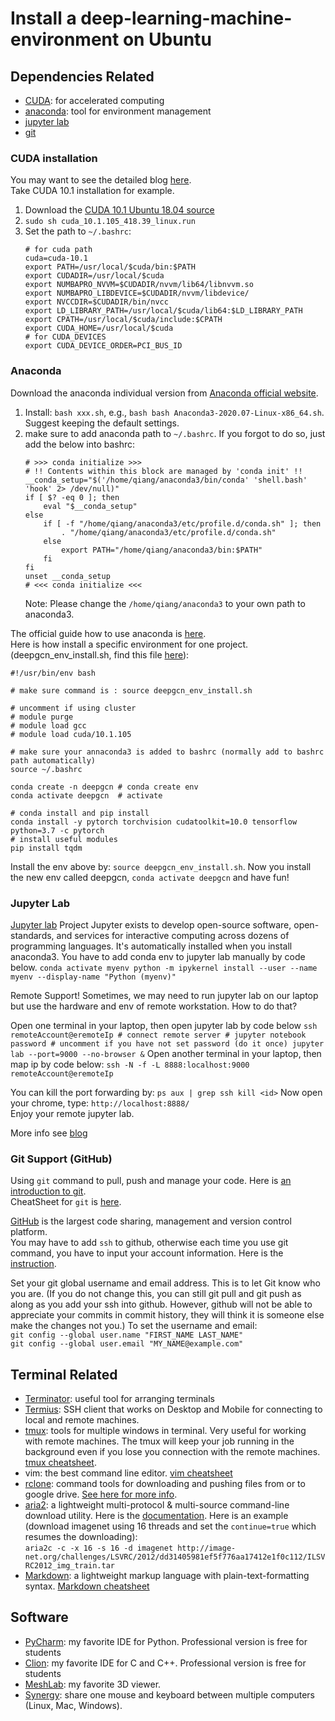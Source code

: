 # Install a deep-learning-machine-environment on Ubuntu

## Dependencies Related
- [CUDA](https://developer.nvidia.com/cuda-10.1-download-archive-base): for accelerated computing 
- [anaconda](https://www.anaconda.com/products/individual): tool for environment management
- [jupyter lab](https://jupyter.org/)
- [git](https://product.hubspot.com/blog/git-and-github-tutorial-for-beginners)

 
### CUDA installation
You may want to see the detailed blog [here](https://www.pugetsystems.com/labs/hpc/How-to-install-CUDA-9-2-on-Ubuntu-18-04-1184/).   
Take CUDA 10.1 installation for example. 
1. Download the [CUDA 10.1 Ubuntu 18.04 source](https://developer.nvidia.com/cuda-10.1-download-archive-base?target_os=Linux&target_arch=x86_64&target_distro=Ubuntu&target_version=1804&target_type=runfilelocal)  
2. `sudo sh cuda_10.1.105_418.39_linux.run`   
3. Set the path to `~/.bashrc`:
    ```
    # for cuda path
    cuda=cuda-10.1
    export PATH=/usr/local/$cuda/bin:$PATH
    export CUDADIR=/usr/local/$cuda
    export NUMBAPRO_NVVM=$CUDADIR/nvvm/lib64/libnvvm.so
    export NUMBAPRO_LIBDEVICE=$CUDADIR/nvvm/libdevice/
    export NVCCDIR=$CUDADIR/bin/nvcc
    export LD_LIBRARY_PATH=/usr/local/$cuda/lib64:$LD_LIBRARY_PATH
    export CPATH=/usr/local/$cuda/include:$CPATH
    export CUDA_HOME=/usr/local/$cuda
    # for CUDA_DEVICES
    export CUDA_DEVICE_ORDER=PCI_BUS_ID
    ```   

### Anaconda
Download the anaconda individual version from [Anaconda official website](https://www.anaconda.com/products/individual).   
1. Install: `bash xxx.sh`, e.g., `bash bash Anaconda3-2020.07-Linux-x86_64.sh`. Suggest keeping the default settings.   
2. make sure to add anaconda path to `~/.bashrc`. If you forgot to do so, just add the below into bashrc:  
    ```
    # >>> conda initialize >>>
    # !! Contents within this block are managed by 'conda init' !!
    __conda_setup="$('/home/qiang/anaconda3/bin/conda' 'shell.bash' 'hook' 2> /dev/null)"
    if [ $? -eq 0 ]; then
        eval "$__conda_setup"
    else
        if [ -f "/home/qiang/anaconda3/etc/profile.d/conda.sh" ]; then
            . "/home/qiang/anaconda3/etc/profile.d/conda.sh"
        else
            export PATH="/home/qiang/anaconda3/bin:$PATH"
        fi
    fi
    unset __conda_setup
    # <<< conda initialize <<<
    ```
    Note: Please change the `/home/qiang/anaconda3` to your own path to anaconda3.  

The official guide how to use anaconda is [here](https://docs.conda.io/projects/conda/en/latest/user-guide/tasks/manage-environments.html).  
Here is how install a specific environment for one project. (deepgcn_env_install.sh, find this file [here](../scripts/deepgcn_env_install.sh)):  
    
    #!/usr/bin/env bash
    
    # make sure command is : source deepgcn_env_install.sh
    
    # uncomment if using cluster
    # module purge
    # module load gcc
    # module load cuda/10.1.105
    
    # make sure your annaconda3 is added to bashrc (normally add to bashrc path automatically)
    source ~/.bashrc
    
    conda create -n deepgcn # conda create env
    conda activate deepgcn  # activate
    
    # conda install and pip install
    conda install -y pytorch torchvision cudatoolkit=10.0 tensorflow python=3.7 -c pytorch
    # install useful modules
    pip install tqdm
        
Install the env above by: `source deepgcn_env_install.sh`. 
Now you install the new env called deepgcn, `conda activate deepgcn` and have fun!

### Jupyter Lab
[Jupyter lab](https://jupyter.org/) Project Jupyter exists to develop open-source software, open-standards, and services for interactive computing across dozens of programming languages. 
It's automatically installed when you install anaconda3.  You have to add conda env to jupyter lab manually by code below. 
    ```
    conda activate myenv
    python -m ipykernel install --user --name myenv --display-name "Python (myenv)"
    ```

Remote Support! Sometimes, we may need to run jupyter lab on our laptop but use the hardware and env of remote workstation. How to do that?

Open one terminal in your laptop, then open jupyter lab by code below
    ```
    ssh remoteAccount@eremoteIp # connect remote server
    # jupyter notebook password # uncomment if you have not set password (do it once)
    jupyter lab --port=9000 --no-browser &
    ```
Open another terminal in your laptop, then map ip by code below:
    ```
    ssh -N -f -L 8888:localhost:9000 remoteAccount@eremoteIp
    ```

You can kill the port forwarding by:
    ```
    ps aux | grep ssh
    kill <id>
    ```
Now open your chrome, type: `http://localhost:8888/`   
Enjoy your remote jupyter lab. 

More info see [blog](http://www.blopig.com/blog/2018/03/running-jupyter-notebook-on-a-remote-server-via-ssh/)


### Git Support (GitHub) 
Using `git` command to pull, push and manage your code. 
Here is [an introduction to git](https://product.hubspot.com/blog/git-and-github-tutorial-for-beginners).  
CheatSheet for `git` is [here](https://education.github.com/git-cheat-sheet-education.pdf).   

[GitHub](https://github.com/) is the largest code sharing, management and version control platform.  
You may have to add `ssh` to github, otherwise each time you use git command, you have to input your account information. Here is the [instruction](https://docs.github.com/en/free-pro-team@latest/github/authenticating-to-github/adding-a-new-ssh-key-to-your-github-account).  

Set your git global username and email address. This is to let Git know who you are. (If you do not change this, you can still git pull and git push as along as you add your ssh into github. However, github will not be able to appreciate your commits in commit history, they will think it is someone else make the changes not you.) To set the username and email:  
`git config --global user.name "FIRST_NAME LAST_NAME"`  
`git config --global user.email "MY_NAME@example.com"`  



## Terminal Related 
- [Terminator](https://gnometerminator.blogspot.com/p/introduction.html): useful tool for arranging terminals  
- [Termius](https://termius.com/): SSH client that works on Desktop and Mobile for connecting to local and remote machines. 
- [tmux](https://linuxize.com/post/getting-started-with-tmux/): tools for multiple windows in terminal. Very useful for working with remote machines. 
The tmux will keep your job running in the background even if you lose you connection with the remote machines. 
[tmux cheatsheet](https://tmuxcheatsheet.com/).   
- vim: the best command line editor. [vim cheatsheet](https://vim.rtorr.com/)
- [rclone](https://rclone.org/install/): command tools for downloading and pushing files from or to google drive. 
[See here for more info](https://rclone.org/drive/).    
- [aria2](https://aria2.github.io/): a lightweight multi-protocol & multi-source command-line download utility.
Here is the [documentation](https://aria2.github.io/manual/en/html/aria2c.html#options). 
Here is an example (download imagenet using 16 threads and set the `continue=true` which resumes the downloading):  
`aria2c -c -x 16 -s 16 -d imagenet http://image-net.org/challenges/LSVRC/2012/dd31405981ef5f776aa17412e1f0c112/ILSVRC2012_img_train.tar`
- [Markdown](https://www.markdownguide.org/):  a lightweight markup language with plain-text-formatting syntax. 
[Markdown cheatsheet](https://github.com/adam-p/markdown-here/wiki/Markdown-Cheatsheet)


## Software
- [PyCharm](https://www.jetbrains.com/pycharm/): my favorite IDE for Python. Professional version is free for students  
- [Clion](https://www.jetbrains.com/clion/): my favorite IDE for C and C++. Professional version is free for students  
- [MeshLab](https://snapcraft.io/install/meshlab/ubuntu): my favorite 3D viewer. 
- [Synergy](https://symless.com/synergy): share one mouse and keyboard between multiple computers (Linux, Mac, Windows). 


